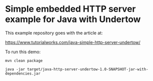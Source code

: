 # Simple embedded HTTP server example for Java with Undertow

This example repository goes with the article at:

<https://www.tutorialworks.com/java-simple-http-server-undertow/>

To run this demo:

    mvn clean package
    
    java -jar target/java-http-server-undertow-1.0-SNAPSHOT-jar-with-dependencies.jar
    
